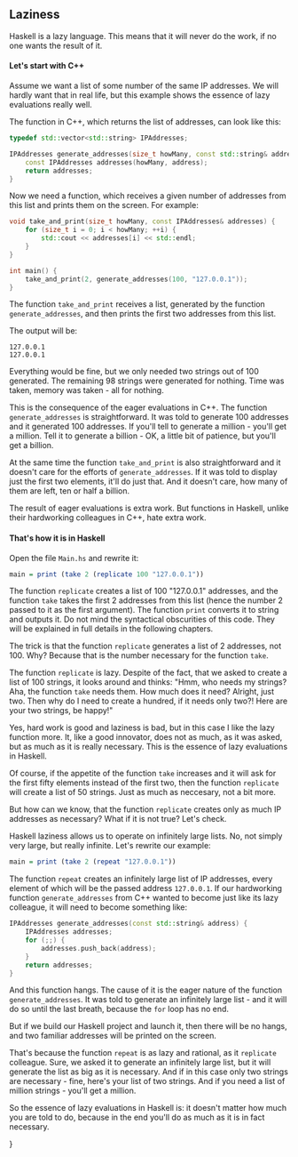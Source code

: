 Laziness
--------

Haskell is a lazy language. This means that it will never do the work, if no one wants the result of it.

#### Let's start with C++ ####

Assume we want a list of some number of the same IP addresses. We will hardly want that in real life, but this example shows the essence of lazy evaluations really well.

The function in C++, which returns the list of addresses, can look like this:

```c++
typedef std::vector<std::string> IPAddresses;

IPAddresses generate_addresses(size_t howMany, const std::string& address) {
    const IPAddresses addresses(howMany, address);
    return addresses;
}
```

Now we need a function, which receives a given number of addresses from this list and prints them on the screen. For example:

```c++
void take_and_print(size_t howMany, const IPAddresses& addresses) {
    for (size_t i = 0; i < howMany; ++i) {
        std::cout << addresses[i] << std::endl;
    }
}

int main() {
	take_and_print(2, generate_addresses(100, "127.0.0.1"));
}
```

The function `take_and_print` receives a list, generated by the function `generate_addresses`, and then prints the first two addresses from this list.

The output will be:

    127.0.0.1
    127.0.0.1

Everything would be fine, but we only needed two strings out of 100 generated. The remaining 98 strings were generated for nothing. Time was taken, memory was taken - all for nothing.

This is the consequence of the eager evaluations in C++. The function `generate_addresses` is straightforward. It was told to generate 100 addresses and it generated 100 addresses. If you'll tell to generate a million - you'll get a million. Tell it to generate a billion - OK, a little bit of patience, but you'll get a billion.

At the same time the function `take_and_print` is also straightforward and it doesn't care for the efforts of `generate_addresses`. If it was told to display just the first two elements, it'll do just that. And it doesn't care, how many of them are left, ten or half a billion.

The result of eager evaluations is extra work. But functions in Haskell, unlike their hardworking colleagues in C++, hate extra work.

#### That's how it is in Haskell ####

Open the file `Main.hs` and rewrite it:

```haskell
main = print (take 2 (replicate 100 "127.0.0.1"))
```

The function `replicate` creates a list of 100 "127.0.0.1" addresses, and the function `take` takes the first 2 addresses from this list (hence the number 2 passed to it as the first argument). The function `print` converts it to string and outputs it. Do not mind the syntactical obscurities of this code. They will be explained in full details in the following chapters.

The trick is that the function `replicate` generates a list of 2 addresses, not 100. Why? Because that is the number necessary for the function `take`.

The function `replicate` is lazy. Despite of the fact, that we asked to create a list of 100 strings, it looks around and thinks: "Hmm, who needs my strings? Aha, the function `take` needs them. How much does it need? Alright, just two. Then why do I need to create a hundred, if it needs only two?! Here are your two strings, be happy!"

Yes, hard work is good and laziness is bad, but in this case I like the lazy function more. It, like a good innovator, does not as much, as it was asked, but as much as it is really necessary. This is the essence of lazy evaluations in Haskell.

Of course, if the appetite of the function `take` increases and it will ask for the first fifty elements instead of the first two, then the function `replicate` will create a list of 50 strings. Just as much as neccesary, not a bit more.

But how can we know, that the function `replicate` creates only as much IP addresses as necessary? What if it is not true? Let's check.

Haskell laziness allows us to operate on infinitely large lists. No, not simply very large, but really infinite. Let's rewrite our example:

```haskell
main = print (take 2 (repeat "127.0.0.1"))
```

The function `repeat` creates an infinitely large list of IP addresses, every element of which will be the passed address `127.0.0.1`. If our hardworking function `generate_addresses` from C++ wanted to become just like its lazy colleague, it will need to become something like:

```c++
IPAddresses generate_addresses(const std::string& address) {
	IPAddresses addresses;
	for (;;) {
		addresses.push_back(address);
	}
	return addresses;
}
```

And this function hangs. The cause of it is the eager nature of the function `generate_addresses`. It was told to generate an infinitely large list - and it will do so until the last breath, because the `for` loop has no end.

But if we build our Haskell project and launch it, then there will be no hangs, and two familiar addresses will be printed on the screen.

That's because the function `repeat` is as lazy and rational, as it `replicate` colleague. Sure, we asked it to generate an infinitely large list, but it will generate the list as big as it is necessary. And if in this case only two strings are necessary - fine, here's your list of two strings. And if you need a list of million strings - you'll get a million.

So the essence of lazy evaluations in Haskell is: it doesn't matter how much you are told to do, because in the end you'll do as much as it is in fact necessary.

}

